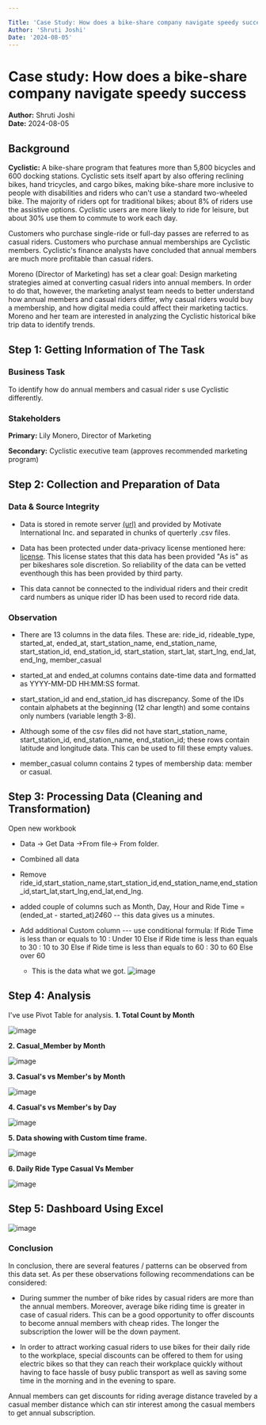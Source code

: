 ```yaml
---

Title: 'Case Study: How does a bike-share company navigate speedy success'
Author: 'Shruti Joshi'
Date: '2024-08-05'
---
```


# Case study: How does a bike-share company navigate speedy success

**Author:** Shruti Joshi <br>
**Date:** 2024-08-05



## Background

**Cyclistic:** A bike-share program that features more than 5,800 bicycles and 600 docking stations. Cyclistic sets itself apart by also offering reclining bikes, hand tricycles, and cargo bikes, making bike-share more inclusive to people with disabilities and riders who can't use a standard two-wheeled bike. The majority of riders opt for traditional bikes; about 8% of riders use the assistive options. Cyclistic users are more likely to ride for leisure, but about 30% use them to commute to work each day.

Customers who purchase single-ride or full-day passes are referred to as casual riders. Customers who purchase annual memberships are Cyclistic members. Cyclistic's finance analysts have concluded that annual members are much more profitable than casual riders.

Moreno (Director of Marketing) has set a clear goal: Design marketing strategies aimed at converting casual riders into annual members. In order to do that, however, the marketing analyst team needs to better understand how annual members and casual riders differ, why casual riders would buy a membership, and how digital media could affect their marketing tactics. Moreno and her team are interested in analyzing the Cyclistic historical bike trip data to identify trends.

## Step 1: Getting Information of The Task

### Business Task

To identify how do annual members and casual rider s use Cyclistic differently.

### Stakeholders

**Primary:** Lily Monero, Director of Marketing

**Secondary:** Cyclistic executive team (approves recommended marketing program)

## Step 2: Collection and Preparation of Data

### Data & Source Integrity

-   Data is stored in remote server [(url)](https://divvy-tripdata.s3.amazonaws.com/index.html) and provided by Motivate International Inc. and separated in chunks of querterly .csv files.

-   Data has been protected under data-privacy license mentioned here: [license](https://ride.divvybikes.com/data-license-agreement). This license states that this data has been provided "As is" as per bikeshares sole discretion. So reliability of the data can be vetted eventhough this has been provided by third party.

-   This data cannot be connected to the individual riders and their credit card numbers as unique rider ID has been used to record ride data.
  
### Observation
- There are 13 columns in the data files. These are: ride_id, rideable_type, started_at, ended_at, start_station_name, end_station_name, start_station_id, end_station_id, start_station, start_lat, start_lng, end_lat, end_lng, member_casual

- started_at and ended_at columns contains date-time data and formatted as YYYY-MM-DD HH:MM:SS format.

- start_station_id and end_station_id has discrepancy. Some of the IDs contain alphabets at the beginning (12 char length) and some contains only numbers (variable length 3-8).

- Although some of the csv files did not have start_station_name, start_station_id, end_station_name, end_station_id; these rows contain latitude and longitude data. This can be used to fill these empty values.

- member_casual column contains 2 types of membership data: member or casual.
  
## Step 3: Processing Data (Cleaning and Transformation)
Open new workbook
- Data -> Get Data ->From file-> From folder.
- Combined all data
- Remove ride_id,start_station_name,start_station_id,end_station_name,end_station_id,start_lat,start_lng,end_lat,end_lng.
- added couple of columns such as Month, Day, Hour and Ride Time = (ended_at - started_at)*24*60 -- this data gives us a minutes.
- Add additional Custom column
  --- use conditional formula:
  If Ride Time is less than or equals to 10 : Under 10
  Else if Ride time is less than equals to 30 : 10 to 30
  Else if Ride time is less than equals to 60 : 30 to 60
  Else over 60

  - This is the data what we got.
  ![image](https://github.com/user-attachments/assets/93b1e35a-8a9c-4569-98f5-f5a7b47ed6fd)

## Step 4: Analysis
I've use Pivot Table for analysis. 
**1. Total Count by Month**

![image](https://github.com/user-attachments/assets/60f33734-67bf-4f6d-bb69-fad5e8c4efa4)

**2. Casual_Member by Month**
   
   ![image](https://github.com/user-attachments/assets/c97bae4b-a15f-4898-9eb4-04c0bfdc5736)

**3. Casual's vs Member's by Month**

   ![image](https://github.com/user-attachments/assets/952f5342-0c4b-45a2-9920-cbdfbbe0314d)

**4. Casual's vs Member's by Day**

   ![image](https://github.com/user-attachments/assets/f9b41a72-6bbe-4051-9855-6c07d155631f)

**5. Data showing with Custom time frame.**

   ![image](https://github.com/user-attachments/assets/1645b699-cdd9-4ac7-a0c9-d553ed800162)

**6. Daily Ride Type Casual Vs Member**

  ![image](https://github.com/user-attachments/assets/5841217d-5bda-4bdd-a714-0b69f93aea52)


  ## Step 5: Dashboard Using Excel
  ![image](https://github.com/user-attachments/assets/163cfca5-7bcf-4aad-bd43-cb4e792cfbca)

  

### Conclusion
In conclusion, there are several features / patterns can be observed from this data set. As per these observations following recommendations can be considered:

- During summer the number of bike rides by casual riders are more than the annual members. Moreover, average bike riding time is greater in case of casual riders. This can be a good opportunity to offer discounts to become annual members with cheap rides. The longer the subscription the lower will be the down payment.

- In order to attract working casual riders to use bikes for their daily ride to the workplace, special discounts can be offered to them for using electric bikes so that they can reach their workplace quickly without having to face hassle of busy public transport as well as saving some time in the morning and in the evening to spare.

Annual members can get discounts for riding average distance traveled by a casual member distance which can stir interest among the casual members to get annual subscription.







  

